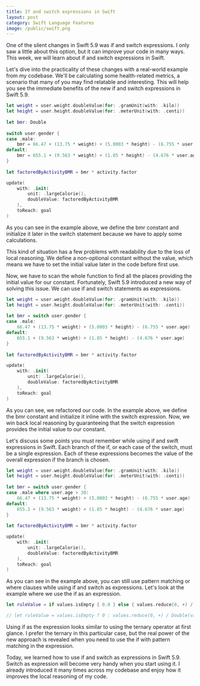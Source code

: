 ```yaml
---
title: If and switch expressions in Swift
layout: post
category: Swift Language Features
image: /public/swift.png
---
```


One of the silent changes in Swift 5.9 was if and switch expressions. I only saw a little about this option, but it can improve your code in many ways. This week, we will learn about if and switch expressions in Swift.

Let's dive into the practicality of these changes with a real-world example from my codebase. We'll be calculating some health-related metrics, a scenario that many of you may find relatable and interesting. This will help you see the immediate benefits of the new if and switch expressions in Swift 5.9.

```swift
let weight = user.weight.doubleValue(for: .gramUnit(with: .kilo))
let height = user.height.doubleValue(for: .meterUnit(with: .centi))
        
let bmr: Double
        
switch user.gender {
case .male:
    bmr = 66.47 + (13.75 * weight) + (5.0003 * height) - (6.755 * user.age)
default:
    bmr = 655.1 + (9.563 * weight) + (1.85 * height) - (4.676 * user.age)
}
        
let factoredByActivityBMR = bmr * activity.factor

update(
    with: .init(
        unit: .largeCalorie(),
        doubleValue: factoredByActivityBMR
    ), 
    toReach: goal
)
```

As you can see in the example above, we define the bmr constant and initialize it later in the switch statement because we have to apply some calculations.

This kind of situation has a few problems with readability due to the loss of local reasoning. We define a non-optional constant without the value, which means we have to set the initial value later in the code before first use. 

Now, we have to scan the whole function to find all the places providing the initial value for our constant. Fortunately, Swift 5.9 introduced a new way of solving this issue. We can use if and switch statements as expressions.

```swift
let weight = user.weight.doubleValue(for: .gramUnit(with: .kilo))
let height = user.height.doubleValue(for: .meterUnit(with: .centi))
        
let bmr = switch user.gender {
case .male:
    66.47 + (13.75 * weight) + (5.0003 * height) - (6.755 * user.age)
default:
    655.1 + (9.563 * weight) + (1.85 * height) - (4.676 * user.age)
}
        
let factoredByActivityBMR = bmr * activity.factor

update(
    with: .init(
        unit: .largeCalorie(),
        doubleValue: factoredByActivityBMR
    ),
    toReach: goal
)
```

As you can see, we refactored our code. In the example above, we define the bmr constant and initialize it inline with the switch expression. Now, we win back local reasoning by guaranteeing that the switch expression provides the initial value to our constant.

Let's discuss some points you must remember while using if and swift expressions in Swift. Each branch of the if, or each case of the switch, must be a single expression. Each of these expressions becomes the value of the overall expression if the branch is chosen.

```swift
let weight = user.weight.doubleValue(for: .gramUnit(with: .kilo))
let height = user.height.doubleValue(for: .meterUnit(with: .centi))
        
let bmr = switch user.gender {
case .male where user.age > 30:
    66.47 + (13.75 * weight) + (5.0003 * height) - (6.755 * user.age)
default:
    655.1 + (9.563 * weight) + (1.85 * height) - (4.676 * user.age)
}
        
let factoredByActivityBMR = bmr * activity.factor

update(
    with: .init(
        unit: .largeCalorie(),
        doubleValue: factoredByActivityBMR
    ),
    toReach: goal
)
```

As you can see in the example above, you can still use pattern matching or where clauses while using if and switch as expressions. Let's look at the example where we use the if as an expression.

```swift
let ruleValue = if values.isEmpty { 0.0 } else { values.reduce(0, +) / Double(values.count) }

// let ruleValue = values.isEmpty ? 0 : values.reduce(0, +) / Double(values.count)
```

Using if as the expression looks similar to using the ternary operator at first glance. I prefer the ternary in this particular case, but the real power of the new approach is revealed when you need to use the if with pattern matching in the expression.

> 

Today, we learned how to use if and switch as expressions in Swift 5.9. Switch as expression will become very handy when you start using it. I already introduced it many times across my codebase and enjoy how it improves the local reasoning of my code.

